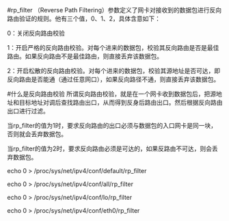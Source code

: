 #rp_filter （Reverse Path Filtering）参数定义了网卡对接收到的数据包进行反向路由验证的规则。他有三个值，0、1、2，具体含意如下：

0：关闭反向路由校验

1：开启严格的反向路由校验。对每个进来的数据包，校验其反向路由是否是最佳路由。如果反向路由不是最佳路由，则直接丢弃该数据包。

2：开启松散的反向路由校验。对每个进来的数据包，校验其源地址是否可达，即反向路由是否能通（通过任意网口），如果反向路径不通，则直接丢弃该数据包。


#什么是反向路由校验
所谓反向路由校验，就是在一个网卡收到数据包后，把源地址和目标地址对调后查找路由出口，从而得到反身后路由出口。然后根据反向路由出口进行过滤。

当rp_filter的值为1时，要求反向路由的出口必须与数据包的入口网卡是同一块，否则就会丢弃数据包。

当rp_filter的值为2时，要求反向路由必须是可达的，如果反路由不可达，则会丢弃数据包。


echo 0 > /proc/sys/net/ipv4/conf/default/rp_filter

echo 0 > /proc/sys/net/ipv4/conf/all/rp_filter

echo 0 > /proc/sys/net/ipv4/conf/lo/rp_filter

echo 0 > /proc/sys/net/ipv4/conf/eth0/rp_filter